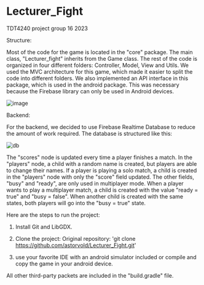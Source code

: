 # Lecturer_Fight
TDT4240 project group 16 2023

Structure:



Most of the code for the game is located in the "core" package. The main class, "Lecturer_fight" inherits from the Game class. The rest of the code is organized in four different folders: Controller, Model, View and Utils. We used the MVC architecture for this game, which made it easier to split the code into different folders.
We also implemented an API interface in this package, which is used in the android package. This was necessary because the Firebase library can only be used in Android devices.

![image](https://user-images.githubusercontent.com/125463501/234295021-8345c698-110d-4ac2-8b56-4582b35e1924.png)


Backend:

For the backend, we decided to use Firebase Realtime Database to reduce the amount of work required. The database is structured like this:
    
![db](https://user-images.githubusercontent.com/125463501/234284743-97a9d177-3600-4e17-b9b5-0b40fe2238bd.png)

The "scores" node is updated every time a player finishes a match. In the "players" node, a child with a random name is created, but players are able to change their names. If a player is playing a solo match, a child is created in the "players" node with only the "score" field updated. The other fields, "busy" and "ready", are only used in multiplayer mode. When a player wants to play a multiplayer match, a child is created with the value "ready = true" and "busy = false". When another child is created with the same states, both players will go into the "busy = true" state.

Here are the steps to run the project:

1. Install Git and LibGDX.
2. Clone the project: 
Original repository:
'git clone https://github.com/astorvold/Lecturer_Fight.git'

3. use your favorite IDE with an android simulator included or compile and copy the game in your android device. 

All other third-party packets are included in the "build.gradle" file.
